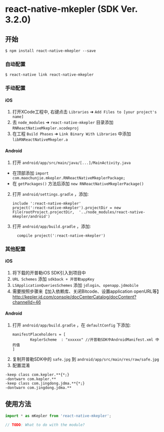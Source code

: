 
# react-native-mkepler (SDK Ver. 3.2.0)

## 开始

`$ npm install react-native-mkepler --save`

### 自动配置

`$ react-native link react-native-mkepler`

### 手动配置


#### iOS

1. 打开XCode工程中, 右键点击 `Libraries` ➜ `Add Files to [your project's name]`
2. 去 `node_modules` ➜ `react-native-mkepler` 目录添加 `RNReactNativeMkepler.xcodeproj`
3. 在工程 `Build Phases` ➜ `Link Binary With Libraries` 中添加 `libRNReactNativeMkepler.a`

#### Android

1. 打开 `android/app/src/main/java/[...]/MainActivity.java`
  - 在顶部添加 `import com.maochunjie.mkepler.RNReactNativeMkeplerPackage;`
  - 在 `getPackages()` 方法后添加 `new RNReactNativeMkeplerPackage()`
2. 打开 `android/settings.gradle` ，添加:
  	```
  	include ':react-native-mkepler'
  	project(':react-native-mkepler').projectDir = new File(rootProject.projectDir, 	'../node_modules/react-native-mkepler/android')
  	```
3. 打开 `android/app/build.gradle` ，添加:
  	```
      compile project(':react-native-mkepler')
  	```


### 其他配置

#### iOS

1. 将下载的开普勒iOS SDK引入到项目中
2. `URL Schemes` 添加 `sdkback + 开普勒appKey` 
3. `LSApplicationQueriesSchemes` 添加 `jdlogin`、`openapp.jdmobile`
4. 需要按照步骤来【加入依赖库、关闭Bitcode、设置application openURL等】http://kepler.jd.com/console/docCenterCatalog/docContent?channelId=46

#### Android

1. 打开 `android/app/build.gradle` ，在 `defaultConfig` 下添加:   
    ```
    manifestPlaceholders = [
            KeplerScheme  : "xxxxxx" //开普勒SDK中AndroidManifest.xml 中的值
    ]
    ```
2. 复制开普勒SDK中的 `safe.jpg` 到 `android/app/src/main/res/raw/safe.jpg`
3. 配置混淆
```
-keep class com.kepler.**{*;}
-dontwarn com.kepler.**
-keep class com.jingdong.jdma.**{*;}
-dontwarn com.jingdong.jdma.**
```

## 使用方法
```javascript
import * as mKepler from 'react-native-mkepler';

// TODO: What to do with the module?
```
